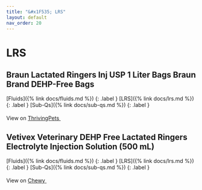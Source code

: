 ```yaml
---
title: "&#x1F535; LRS"
layout: default
nav_order: 20
---
```


# LRS


## Braun Lactated Ringers Inj USP 1 Liter Bags Braun Brand DEHP-Free Bags

[Fluids]({% link docs/fluids.md %})
{: .label }
[LRS]({% link docs/lrs.md %})
{: .label }
[Sub-Qs]({% link docs/sub-qs.md %})
{: .label }

View on <a href="https://thrivingpets.com/products/lactated-ringers-inj-usp-1-liter-bags" class="external" target="_blank">ThrivingPets <svg width="18" height="18" viewBox="0 0 24 24" aria-labelledby="svg-external-link-title"><use xlink:href="#svg-external-link"></use></svg></a>


## Vetivex Veterinary DEHP Free Lactated Ringers Electrolyte Injection Solution (500 mL)

[Fluids]({% link docs/fluids.md %})
{: .label }
[LRS]({% link docs/lrs.md %})
{: .label }
[Sub-Qs]({% link docs/sub-qs.md %})
{: .label }

View on <a href="https://www.chewy.com/dp/179221" class="external" target="_blank">Chewy <svg width="18" height="18" viewBox="0 0 24 24" aria-labelledby="svg-external-link-title"><use xlink:href="#svg-external-link"></use></svg></a>

<!-- Updated 2024-10-18 19:48:32.420487Z -->

